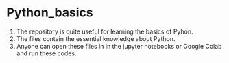 # Python_basics
1. The repository is quite useful for learning the basics of Pyhon. 
2. The files contain the essential knowledge about Python.
3. Anyone can open these files in in the jupyter notebooks or Google Colab and run these codes. 
